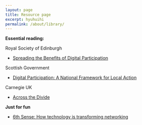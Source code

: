 ```yaml
---
layout: page
title: Resource page
excerpt: hyuhuihi
permalink: /about/library/
---
```



**Essential reading:** 


Royal Society of Edinburgh

- [Spreading the Benefits of Digital Participation](https://www.royalsoced.org.uk/1136_FinalReport.html)


Scottish Government

- [Digital Participation: A National Framework for Local Action](http://www.gov.scot/Publications/2014/04/6821/downloads)

Carnegie UK

- [Across the Divide](http://www.carnegieuktrust.org.uk/publications/2013/across-the-divide---full-report)






**Just for fun**

- [6th Sense: How technology is transforming networking](http://www.bookofthefuture.co.uk/2015/06/6th-sense-how-technology-is-transforming-networking/) 



